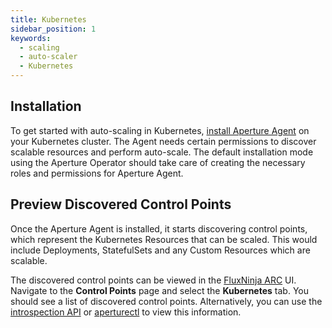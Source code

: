 ```yaml
---
title: Kubernetes
sidebar_position: 1
keywords:
  - scaling
  - auto-scaler
  - Kubernetes
---
```


## Installation

To get started with auto-scaling in Kubernetes,
[install Aperture Agent](/get-started/installation/agent/kubernetes/operator/operator.md)
on your Kubernetes cluster. The Agent needs certain permissions to discover
scalable resources and perform auto-scale. The default installation mode using
the Aperture Operator should take care of creating the necessary roles and
permissions for Aperture Agent.

## Preview Discovered Control Points

Once the Aperture Agent is installed, it starts discovering control points,
which represent the Kubernetes Resources that can be scaled. This would include
Deployments, StatefulSets and any Custom Resources which are scalable.

The discovered control points can be viewed in the [FluxNinja ARC](/arc/arc.md)
UI. Navigate to the **Control Points** page and select the **Kubernetes** tab.
You should see a list of discovered control points. Alternatively, you can use
the
[introspection API](/reference/api/agent/flow-preview-service-preview-flow-labels.api.mdx)
or
[aperturectl](/reference/aperturectl/auto-scale/control-points/control-points.md)
to view this information.
